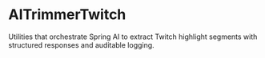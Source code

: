 # AITrimmerTwitch

Utilities that orchestrate Spring AI to extract Twitch highlight segments with
structured responses and auditable logging.
